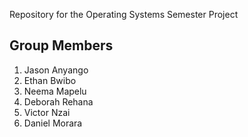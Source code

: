 Repository for the Operating Systems Semester Project
## Group Members
1. Jason Anyango
2. Ethan Bwibo
3. Neema Mapelu
4. Deborah Rehana
5. Victor Nzai
6. Daniel Morara